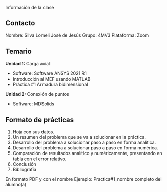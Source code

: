 Información de la clase

## Contacto

Nombre: Silva Lomeli José de Jesús
Grupo: 4MV3
Plataforma: Zoom

## Temario
**Unidad 1:** Carga axial
* Software: Software ANSYS 2021 R1
* Introducción al MEF usando MATLAB
* Práctica #1 Armadura bidimensional

**Unidad 2:** Conexión de puntos
* Software: MDSolids

## Formato de prácticas
1. Hoja con sus datos.
2. Un resumen del problema que se va a solucionar en la práctica.
3. Desarrollo del problema a solucionar paso a paso en forma analítica.
4. Desarrollo del problema a solucionar paso a paso en forma numérica.
5. Comparación de resultados analítico y numéricamente, presentando en tabla con el error relativo.
6. Conclusión
7. Bibliografía

En formato PDF y con el nombre
Ejemplo: Practica#1_nombre completo del alumno(a)